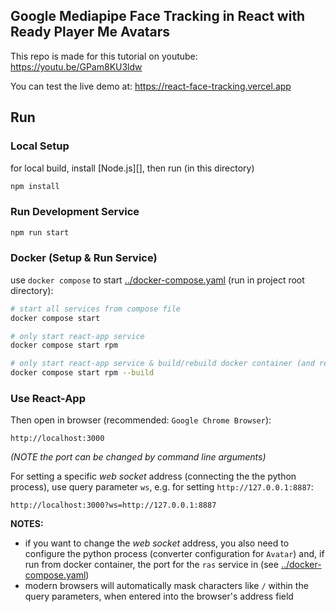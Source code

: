 ## Google Mediapipe Face Tracking in React with Ready Player Me Avatars

This repo is made for this tutorial on youtube: https://youtu.be/GPam8KU3ldw

You can test the live demo at: https://react-face-tracking.vercel.app


## Run

### Local Setup

for local build, install [Node.js][], then run (in this directory)
```bash
npm install
```

### Run Development Service

```bash
npm run start
```


### Docker (Setup & Run Service)

use `docker compose` to start [../docker-compose.yaml](../docker-compose.yaml) (run in project root directory):
```bash
# start all services from compose file
docker compose start

# only start react-app service
docker compose start rpm

# only start react-app service & build/rebuild docker container (and react-app)
docker compose start rpm --build
```


### Use React-App

Then open in browser (recommended: `Google Chrome Browser`):
```
http://localhost:3000
```
_(NOTE the port can be changed by command line arguments)_

For setting a specific _web socket_ address (connecting the the python process), use query parameter `ws`, e.g. for setting
`http://127.0.0.1:8887`:
```
http://localhost:3000?ws=http://127.0.0.1:8887
```

**NOTES:**
 * if you want to change the _web socket_ address, you also need to configure the python process (converter configuration for `Avatar`)
   and, if run from docker container, the port for the `ras` service in (see [../docker-compose.yaml](../docker-compose.yaml))
 * modern browsers will automatically mask characters like `/` within the query parameters,
   when entered into the browser's address field